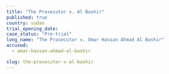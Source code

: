 ```yaml
---
title: "The Prosecutor v. Al Bashir"
published: true
country: sudan
trial_opening_date:
case_status: "Pre-trial"
long_name: "The Prosecutor v. Omar Hassan Ahmad Al Bashir"
accused:
  - omar-hassan-ahmad-al-bashir

slug: the-prosecutor-v-al-bashir
---
```


